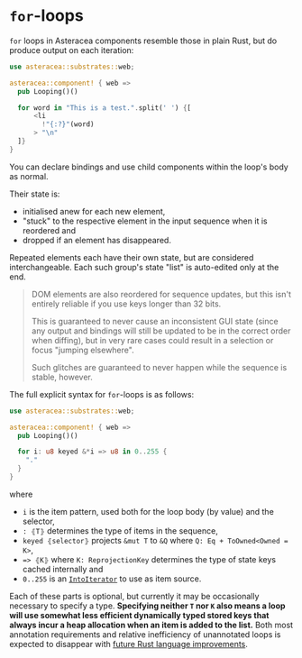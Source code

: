 # `for`-loops

`for` loops in Asteracea components resemble those in plain Rust, but do produce output on each iteration:

```rust asteracea=Looping
use asteracea::substrates::web;

asteracea::component! { web =>
  pub Looping()()

  for word in "This is a test.".split(' ') {[
      <li
        !"{:?}"(word)
      > "\n"
  ]}
}
```

You can declare bindings and use child components within the loop's body as normal.

Their state is:

- initialised anew for each new element,
- "stuck" to the respective element in the input sequence when it is reordered and
- dropped if an element has disappeared.

Repeated elements each have their own state, but are considered interchangeable.
Each such group's state "list" is auto-edited only at the end.

> DOM elements are also reordered for sequence updates, but this isn't entirely reliable if you use keys longer than 32 bits.
>
> This is guaranteed to never cause an inconsistent GUI state (since any output and bindings will still be updated to be in the correct order when diffing), but in very rare cases could result in a selection or focus "jumping elsewhere".
>
> Such glitches are guaranteed to never happen while the sequence is stable, however.

The full explicit syntax for `for`-loops is as follows:

```rust asteracea=Looping
use asteracea::substrates::web;

asteracea::component! { web =>
  pub Looping()()

  for i: u8 keyed &*i => u8 in 0..255 {
    "."
  }
}
```

where

- `i` is the item pattern, used both for the loop body (by value) and the selector,
- `: ⦃T⦄` determines the type of items in the sequence,
- `keyed ⦃selector⦄` projects `&mut T` to `&Q` where `Q: Eq + ToOwned<Owned = K>`,
- `=> ⦃K⦄` where `K: ReprojectionKey` determines the type of state keys cached internally and
- `0..255` is an [`IntoIterator`](https://doc.rust-lang.org/std/iter/trait.IntoIterator.html) to use as item source.

Each of these parts is optional, but currently it may be occasionally necessary to specify a type. **Specifying neither `T` nor `K` also means a loop will use somewhat less efficient dynamically typed stored keys that always incur a heap allocation when an item is added to the list.** Both most annotation requirements and relative inefficiency of unannotated loops is expected to disappear with [future Rust language improvements](https://github.com/rust-lang/rust/issues/63063).

